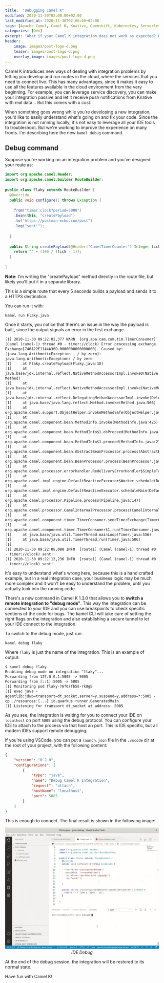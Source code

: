 ```yaml
---
title:  "Debugging Camel K"
modified: 2020-11-30T02:00:00+02:00
last_modified_at: 2020-11-30T02:00:00+02:00
tags: [Apache Camel, Camel K, Knative, Openshift, Kubernetes, Serverless, JBoss Fuse]
categories: [Dev]
excerpt: "What if your Camel K integration does not work as expected? How do you debug it? Well, there's a \"debug\" command now..."
header:
    image: images/post-logo-d.png
    teaser: images/post-logo-d.png
    overlay_image: images/post-logo-d.png
---
```


Camel K introduces new ways of dealing with integration problems by letting you develop and run routes in the cloud, where the services that you need to connect live.
This has many advantages, since it makes it easy to use all the features available in the cloud environment from the very beginning. For example, you can leverage service discovery, you can make your integration passive and let it receive push notifications from Knative with real data... But this comes with a cost.

When something goes wrong while you're developing a new integration, you'd like to easily understand what's going on and fix your code.
Since the integration is not running locally, it's not easy to leverage all your IDE tools to troubleshoot. 
But we're working to improve the experience on many fronts. I'm describing here the new `kamel debug` command.

## Debug command

Suppose you're working on an integration problem and you've designed your route as:

```java
import org.apache.camel.Header;
import org.apache.camel.builder.RouteBuilder;

public class Flaky extends RouteBuilder {
  @Override
  public void configure() throws Exception {

    from("timer:clock?period=5000")
    .bean(this, "createPayload")
    .to("https://postman-echo.com/post")
    .log("sent!");

  }

  public String createPayload(@Header("CamelTimerCounter") Integer tick) {
    return "" + (100 / (tick - 1));
  }

}

```

**Note:** I'm writing the "createPayload" method directly in the route file, but likely you'll put it in a separate library.


This is a simple route that every 5 seconds builds a payload and sends it to a HTTPS destination.

You can run it with:

```
kamel run Flaky.java
```

Once it starts, you notice that there's an issue in the way the payload is built, 
since the output signals an error in the first exchange.

```
[1] 2020-11-30 09:22:02,377 WARN  [org.apa.cam.com.tim.TimerConsumer] (Camel (camel-1) thread #0 - timer://clock) Error processing exchange. Exchange[746A22E1144A36D-0000000000000000]. Caused by: [java.lang.ArithmeticException - / by zero]: java.lang.ArithmeticException: / by zero
[1]     at Flaky.createPayload(Flaky.java:18)
[1]     at java.base/jdk.internal.reflect.NativeMethodAccessorImpl.invoke0(Native Method)
[1]     at java.base/jdk.internal.reflect.NativeMethodAccessorImpl.invoke(NativeMethodAccessorImpl.java:62)
[1]     at java.base/jdk.internal.reflect.DelegatingMethodAccessorImpl.invoke(DelegatingMethodAccessorImpl.java:43)
[1]     at java.base/java.lang.reflect.Method.invoke(Method.java:566)
[1]     at org.apache.camel.support.ObjectHelper.invokeMethodSafe(ObjectHelper.java:208)
[1]     at org.apache.camel.component.bean.MethodInfo.invoke(MethodInfo.java:425)
[1]     at org.apache.camel.component.bean.MethodInfo$1.doProceed(MethodInfo.java:247)
[1]     at org.apache.camel.component.bean.MethodInfo$1.proceed(MethodInfo.java:217)
[1]     at org.apache.camel.component.bean.AbstractBeanProcessor.process(AbstractBeanProcessor.java:154)
[1]     at org.apache.camel.component.bean.BeanProcessor.process(BeanProcessor.java:56)
[1]     at org.apache.camel.processor.errorhandler.RedeliveryErrorHandler$SimpleTask.run(RedeliveryErrorHandler.java:404)
[1]     at org.apache.camel.impl.engine.DefaultReactiveExecutor$Worker.schedule(DefaultReactiveExecutor.java:148)
[1]     at org.apache.camel.impl.engine.DefaultReactiveExecutor.scheduleMain(DefaultReactiveExecutor.java:60)
[1]     at org.apache.camel.processor.Pipeline.process(Pipeline.java:147)
[1]     at org.apache.camel.processor.CamelInternalProcessor.process(CamelInternalProcessor.java:287)
[1]     at org.apache.camel.component.timer.TimerConsumer.sendTimerExchange(TimerConsumer.java:207)
[1]     at org.apache.camel.component.timer.TimerConsumer$1.run(TimerConsumer.java:76)
[1]     at java.base/java.util.TimerThread.mainLoop(Timer.java:556)
[1]     at java.base/java.util.TimerThread.run(Timer.java:506)
[1] 
[1] 2020-11-30 09:22:08,088 INFO  [route1] (Camel (camel-1) thread #0 - timer://clock) sent!
[1] 2020-11-30 09:22:13,236 INFO  [route1] (Camel (camel-1) thread #0 - timer://clock) sent!
```

It's easy to understand what's wrong here, because this is a hand crafted example, but in a real integration case, your business logic may be 
much more complex and it won't be easy to understand the problem, until you actually look into the running code.

There's a new command in Camel K 1.3.0 that allows you to **switch a remote integration to "debug mode"**. This way the integration can be connected to
your IDE and you can use breakpoints to check specific sections of the code for bugs. The kamel CLI will take care of setting the right flags on the 
integration and also establishing a secure tunnel to let your IDE connect to the integration.

To switch to the debug mode, just run:

```
kamel debug flaky
```

Where `flaky` is just the name of the integration. This is an example of output:

```
$ kamel debug flaky
Enabling debug mode on integration "flaky"...
Forwarding from 127.0.0.1:5005 -> 5005
Forwarding from [::1]:5005 -> 5005
[1] Monitoring pod flaky-76f67fb58-rk8g8
[1] exec java -agentlib:jdwp=transport=dt_socket,server=y,suspend=y,address=*:5005 -cp ./resources:[...] io.quarkus.runner.GeneratedMain
[1] Listening for transport dt_socket at address: 5005
```

As you see, the integration is waiting for you to connect your IDE on `localhost` on port `5005` using the debug protocol.
You can configure your IDE to attach to the process via that host an port. This is IDE specific, but all modern IDEs support remote debugging.

If you're using VSCode, you can put a `launch.json` file in the `.vscode` dir at the root of your project, with the following content:

```json
{
    "version": "0.2.0",
    "configurations": [
        {
            "type": "java",
            "name": "Debug Camel K Integration",
            "request": "attach",
            "hostName": "localhost",
            "port": 5005
        }
    ]
}
```

This is enough to connect. The final result is shown in the following image:

<p style="text-align: center">
    <img src="/images/camel-k-debug.gif" alt="IDE Debug"/>
    <caption align="bottom"><i>IDE Debug</i></caption>
</p>

At the end of the debug session, the integration will be restored to its normal state.

Have fun with Camel K!
